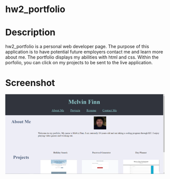 # hw2_portfolio

# Description
hw2_portfolio is a personal web developer page. The purpose of this application is to have potential future employers contact me and learn more about me. The portfolio displays my abilities with html and css. Within the porfolio, you can click on my projects to be sent to the live application.

# Screenshot
![screenshot](https://github.com/campe0n/hw2_portfolio/blob/main/assets/images/Capture.PNG)
